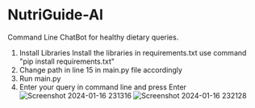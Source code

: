 # NutriGuide-AI
Command Line ChatBot for healthy dietary queries.

1. Install Libraries
Install the libraries in requirements.txt
use command "pip install requirements.txt"
2. Change path in line 15 in main.py file accordingly 
3. Run main.py
4. Enter your query in command line and press Enter 
![Screenshot 2024-01-16 231316](https://github.com/gyash1512/nutriguide-ai/assets/118182799/b6a6d19a-6cbe-490f-88b0-07da1056d052)
![Screenshot 2024-01-16 232128](https://github.com/gyash1512/nutriguide-ai/assets/118182799/55255a6b-f294-4351-9694-bd41fd2a6229)
